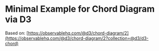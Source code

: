 # Minimal Example for Chord Diagram via D3

Based on: [https://observablehq.com/@d3/chord-diagram/2](https://observablehq.com/@d3/chord-diagram/2?collection=@d3/d3-chord)
